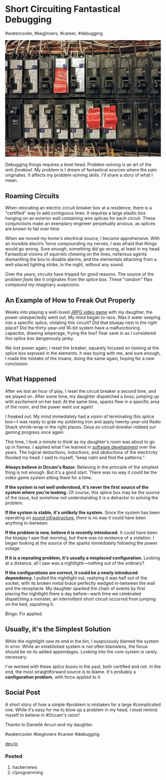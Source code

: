 # Short Circuiting Fantastical Debugging
#watercooler, #beginners, #career, #debugging

![](images/49-01.jpeg)

Debugging things requires a level head. Problem-solving is an art of the *anti-freakout*. My problem is I dream of fantastical sources where the pain originates. It affects my problem-solving skills. I'll share a story of what I mean.

## Roaming Circuits

When relocating an electric circuit breaker box at a residence, there is a "certified" way to add contiguous lines. It requires a large plastic box hanging on an exterior wall containing wire splices for each circuit. These conjunctions make an exemplary engineer perpetually anxious, as splices are known to fail over time.

When we moved my home's electrical source, I became apprehensive. With an invisible electric force compounding my nerves, I was afraid that things would go wrong. Sure enough, something did go wrong, at least in my head. Fantastical visions of squirrels chewing on the lines, nefarious agents dismantling the box to disable alarms, and the elementals attacking from a well-placed lighting strike, in the night, without any sound.

Over the years, circuits have tripped for good reasons. The source of the problem *feels* like it originates from the splice box. These "random" flips compound my imaginary suspicions.

## An Example of How to Freak Out Properly

Weeks into playing a well-loved [JRPG video game](https://superjumpmagazine.com/secret-of-mana-an-oral-history-of-playing-the-jrpg-in-the-1990s-39029a28584f) with my daughter, the power unexpectedly went out. My mind began to race. Was it water seeping into a specific splice, violating this circuit? Did that bluejay nest in the right place? Did the thirty-year-old 16-bit system have a malfunctioning capacitor, drawing amperage, frying the line? Fear sank in as I considered this splice box dangerously janky.

We lost power again; I reset the breaker, squarely focused on looking at the splice box exposed in the elements. It was toying with me, and sure enough, I made the mistake of the insane, doing the same again, hoping for a new conclusion.

## What Happened

After we lost an hour of play, I reset the circuit breaker a second time, and we played on. After some time, my daughter dispatched a boss, jumping up with excitement on her bed. At the same time, sparks flew in a specific area of the room, and the power went out again!

I freaked out. My mind immediately had a vision of terminating this splice box—I was ready to grab my soldering iron and apply twenty-year-old Radio Shack shrink-wrap in the right places. *Deus ex-circuit-breaker* robbed our gaming progress once again. 

This time, I took a minute to think as my daughter's room was about to go up in flames. I applied what I've learned in [software development](https://medium.com/hackernoon/meta-skills-of-a-software-engineer-bed411f6685e) over the years. The logical deductions, inductions, and *abductions* of the electricity flooded my head. I said to myself, "keep calm and find the patterns." 

**Always believe in Occam's Razor.** Believing in the principle of the simplest thing is not enough. But it's a good start. There was no way it could be the video game system sitting there for a time.

**If the system is not well understood, it's never the first source of the system where you're looking.** Of course, this splice box may be the source of the issue, but somehow not understanding it is a detractor to solving the problem.

**If the system is stable, it's unlikely the system.** Since the system has been operating on [sound infrastructure](https://medium.com/hackernoon/software-is-unlike-construction-c0284ee4b723), there is no way it could have been anything in-between.

**If the problem is new, believe it is recently introduced.** It could have been the bluejay I saw that morning, but there was no evidence of a violation. I began looking at the source of the sparks immediately following the power outage.

**If it is a repeating problem, it's usually a misplaced configuration.** Looking at a distance, all I saw was a nightlight—nothing out of the ordinary?

**If the configurations are correct, it could be a newly introduced dependency.** I pulled the nightlight out, realizing it was half out of the socket, with its broken metal brace perfectly wedged in-between the wall and the receptacle. My daughter sparked the chain of events by first placing the nightlight there a day before—each time we celebrated dispatching a monster, an intermittent short circuit occurred from jumping on the bed, squishing it.

Bingo. Fix applied.

## Usually, it's the Simplest Solution

While the nightlight saw its end in the bin, I suspiciously blamed the system in error. While an established system is not often blameless, the focus should be on its added appendages. Looking into the core system is rarely necessary.

I've worked with these *splice boxes* in the past, both certified and not. In the end, the most straightforward source is to blame. It's probably a **configuration problem**, with force applied to it.

## Social Post

A short story of how a simple #problem is mistaken for a large #complicated one. While it's easy for me to blow up a problem in my head, I must remind myself to believe in #Occam's razor!

Thanks to Danielle Arcuri and my daughter.

#watercooler #beginners #career #debugging

[dev.to](https://dev.to/solidi/short-circuiting-fantastical-debugging-ig3)

### Posted

1. hackernews
1. r/programming

